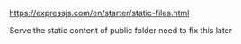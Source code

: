 https://expressjs.com/en/starter/static-files.html

Serve the static content of public folder
need to fix this later
